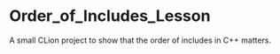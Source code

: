 # Order_of_Includes_Lesson
A small CLion project to show that the order of includes in C++ matters. 

